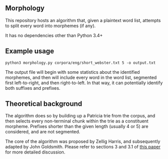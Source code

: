 ## Morphology

This repository hosts an algorithm that, given a plaintext word list,
attempts to split every word into morphemes (if any). 

It has no dependencies other than Python 3.4+

## Example usage

```python3 morphology.py corpora/eng/short_webster.txt 5 -o output.txt```

The output file will begin with some statistics about the identified morphemes,
and then will include every word in the word list, segmented first left-to-right,
and then right-to-left. In that way, it can potentially identify both suffixes and prefixes. 

## Theoretical background

The algorithm does so by building up a Patricia trie from the corpus,
and then selects every non-terminal chunk within the trie as a constituent morpheme.
Prefixes shorter than the given length (usually 4 or 5) are considered, 
and are not segmented.

The core of the algorithm was proposed by Zellig Harris, and subsequently adapted 
by John Goldsmith. Please refer to sections 3 and 3.1 of 
[this paper](https://people.cs.uchicago.edu/~jagoldsm/Papers/algorithm.pdf)
for more detailed discussion.


